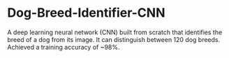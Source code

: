 # Dog-Breed-Identifier-CNN
A deep learning neural network (CNN) built from scratch that identifies the breed of a dog from its image. It can distinguish between 120 dog breeds. Achieved a training accuracy of ~98%.
